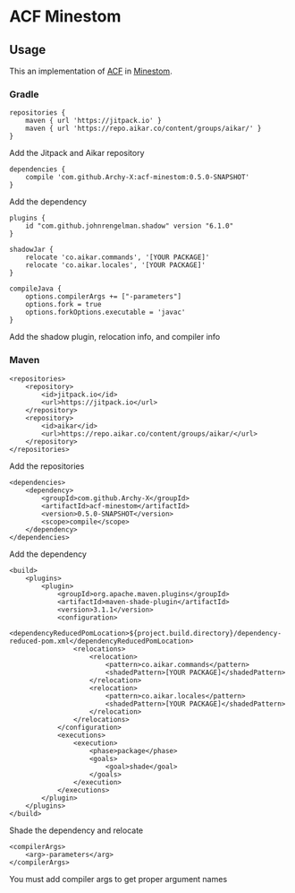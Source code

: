 # ACF Minestom

## Usage
This an implementation of [ACF](https://github.com/aikar/commands) in [Minestom](https://github.com/Minestom/Minestom). 

### Gradle

```
repositories {
    maven { url 'https://jitpack.io' }
    maven { url 'https://repo.aikar.co/content/groups/aikar/' }
}
```
Add the Jitpack and Aikar repository
```
dependencies {
    compile 'com.github.Archy-X:acf-minestom:0.5.0-SNAPSHOT'
}
```
Add the dependency
```
plugins {
    id "com.github.johnrengelman.shadow" version "6.1.0"
}

shadowJar {
    relocate 'co.aikar.commands', '[YOUR PACKAGE]'
    relocate 'co.aikar.locales', '[YOUR PACKAGE]'
}

compileJava {
    options.compilerArgs += ["-parameters"]
    options.fork = true
    options.forkOptions.executable = 'javac'
}
```
Add the shadow plugin, relocation info, and compiler info

### Maven
```
<repositories>
    <repository>
        <id>jitpack.io</id>
        <url>https://jitpack.io</url>
    </repository>
    <repository>
        <id>aikar</id>
        <url>https://repo.aikar.co/content/groups/aikar/</url>
    </repository>
</repositories>
```
Add the repositories
```
<dependencies>
    <dependency>
        <groupId>com.github.Archy-X</groupId>
        <artifactId>acf-minestom</artifactId>
        <version>0.5.0-SNAPSHOT</version>
        <scope>compile</scope>
    </dependency>
</dependencies>
```
Add the dependency
```
<build>
    <plugins>
        <plugin>
            <groupId>org.apache.maven.plugins</groupId>
            <artifactId>maven-shade-plugin</artifactId>
            <version>3.1.1</version>
            <configuration>
                <dependencyReducedPomLocation>${project.build.directory}/dependency-reduced-pom.xml</dependencyReducedPomLocation>
                <relocations>
                    <relocation>
                        <pattern>co.aikar.commands</pattern>
                        <shadedPattern>[YOUR PACKAGE]</shadedPattern>
                    </relocation>
                    <relocation>
                        <pattern>co.aikar.locales</pattern>
                        <shadedPattern>[YOUR PACKAGE]</shadedPattern>
                    </relocation>
                </relocations>
            </configuration>
            <executions>
                <execution>
                    <phase>package</phase>
                    <goals>
                        <goal>shade</goal>
                    </goals>
                </execution>
            </executions>
        </plugin>
    </plugins>
</build>
```
Shade the dependency and relocate
```
<compilerArgs>
    <arg>-parameters</arg>
</compilerArgs>
```
You must add compiler args to get proper argument names



